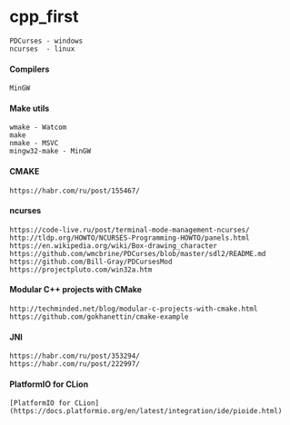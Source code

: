 # cpp_first

    PDCurses - windows
    ncurses  - linux
    
#### Compilers
    
    MinGW 
   
#### Make utils
    
    wmake - Watcom
    make
    nmake - MSVC
    mingw32-make - MinGW
    
#### CMAKE
    
    https://habr.com/ru/post/155467/
    
#### ncurses
    
    https://code-live.ru/post/terminal-mode-management-ncurses/
    http://tldp.org/HOWTO/NCURSES-Programming-HOWTO/panels.html
    https://en.wikipedia.org/wiki/Box-drawing_character
    https://github.com/wmcbrine/PDCurses/blob/master/sdl2/README.md
    https://github.com/Bill-Gray/PDCursesMod
    https://projectpluto.com/win32a.htm
    
#### Modular C++ projects with CMake

    http://techminded.net/blog/modular-c-projects-with-cmake.html
    https://github.com/gokhanettin/cmake-example
    
#### JNI
    
    https://habr.com/ru/post/353294/
    https://habr.com/ru/post/222997/
        
#### PlatformIO for CLion

    [PlatformIO for CLion](https://docs.platformio.org/en/latest/integration/ide/pioide.html)